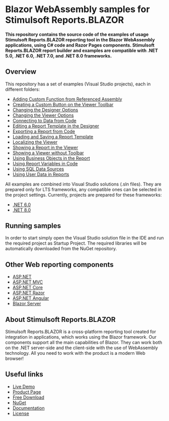 # Blazor WebAssembly samples for Stimulsoft Reports.BLAZOR

#### This repository contains the source code of the examples of usage Stimulsoft Reports.BLAZOR reporting tool in the Blazor WebAssembly applications, using C# code and Razor Pages components. Stimulsoft Reports.BLAZOR report builder and examples are compatible with .NET 5.0, .NET 6.0, .NET 7.0, and .NET 8.0 frameworks.

## Overview
This repository has a set of examples (Visual Studio projects), each in different folders:
* [Adding Custom Function from Referenced Assembly](https://github.com/stimulsoft/Samples-Reports.WEB-for-Blazor-WebAssembly/tree/main/NET%208.0/Adding%20a%20Custom%20Function%20to%20the%20Designer)
* [Creating a Custom Button on the Viewer Toolbar](https://github.com/stimulsoft/Samples-Reports.WEB-for-Blazor-WebAssembly/tree/main/NET%208.0/Creating%20a%20Custom%20Button%20on%20the%20Viewer%20Toolbar)
* [Changing the Designer Options](https://github.com/stimulsoft/Samples-Reports.WEB-for-Blazor-WebAssembly/tree/main/NET%208.0/Changing%20the%20Designer%20Options)
* [Changing the Viewer Options](https://github.com/stimulsoft/Samples-Reports.WEB-for-Blazor-WebAssembly/tree/main/NET%208.0/Changing%20the%20Viewer%20Options)
* [Connecting to Data from Code](https://github.com/stimulsoft/Samples-Reports.WEB-for-Blazor-WebAssembly/tree/main/NET%208.0/Connecting%20to%20Data%20from%20Code)
* [Editing a Report Template in the Designer](https://github.com/stimulsoft/Samples-Reports.WEB-for-Blazor-WebAssembly/tree/main/NET%208.0/Editing%20a%20Report%20Template%20in%20the%20Designer)
* [Exporting a Report from Code](https://github.com/stimulsoft/Samples-Reports.WEB-for-Blazor-WebAssembly/tree/main/NET%208.0/Exporting%20a%20Report%20from%20Code)
* [Loading and Saving a Report Template](https://github.com/stimulsoft/Samples-Reports.WEB-for-Blazor-WebAssembly/tree/main/NET%208.0/Loading%20and%20Saving%20a%20Report%20Template)
* [Localizing the Viewer](https://github.com/stimulsoft/Samples-Reports.WEB-for-Blazor-WebAssembly/tree/main/NET%208.0/Localizing%20the%20Viewer)
* [Showing a Report in the Viewer](https://github.com/stimulsoft/Samples-Reports.WEB-for-Blazor-WebAssembly/tree/main/NET%208.0/Showing%20a%20Report%20in%20the%20Viewer)
* [Showing a Viewer without Toolbar](https://github.com/stimulsoft/Samples-Reports.WEB-for-Blazor-WebAssembly/tree/main/NET%208.0/Showing%20a%20Viewer%20without%20Toolbar)
* [Using Business Objects in the Report](https://github.com/stimulsoft/Samples-Reports.WEB-for-Blazor-WebAssembly/tree/main/NET%208.0/Using%20business%20objects%20in%20the%20report)
* [Using Report Variables in Code](https://github.com/stimulsoft/Samples-Reports.WEB-for-Blazor-WebAssembly/tree/main/NET%208.0/Using%20Report%20Variables%20in%20Code)
* [Using SQL Data Sources](https://github.com/stimulsoft/Samples-Reports.WEB-for-Blazor-WebAssembly/tree/main/NET%208.0/Using%20SQL%20Data%20Sources)
* [Using User Data in Reports](https://github.com/stimulsoft/Samples-Reports.WEB-for-Blazor-WebAssembly/tree/main/NET%208.0/Using%20User%20Data%20in%20Reports)

All examples are combined into Visual Studio solutions (.sln files). They are prepared only for LTS frameworks, any compatible ones can be selected in the project settings. Currently, projects are prepared for these frameworks:

* [.NET 6.0](https://github.com/stimulsoft/Samples-Reports.WEB-for-Blazor-WebAssembly/tree/main/NET%206.0)
* [.NET 8.0](https://github.com/stimulsoft/Samples-Reports.WEB-for-Blazor-WebAssembly/tree/main/NET%208.0)

## Running samples
In order to start simply open the Visual Studio solution file in the IDE and run the required project as Startup Project. The required libraries will be automatically downloaded from the NuGet repository.

## Other Web reporting components
* [ASP.NET](https://github.com/stimulsoft/Samples-Reports.WEB-for-ASP.NET)
* [ASP.NET MVC](https://github.com/stimulsoft/Samples-Reports.WEB-for-ASP.NET-MVC)
* [ASP.NET Core](https://github.com/stimulsoft/Samples-Reports.WEB-for-ASP.NET-Core)
* [ASP.NET Razor](https://github.com/stimulsoft/Samples-Reports.WEB-for-ASP.NET-Razor)
* [ASP.NET Angular](https://github.com/stimulsoft/Samples-Reports.WEB-for-ASP.NET-Angular)
* [Blazor Server](https://github.com/stimulsoft/Samples-Reports.WEB-for-Blazor-Server)

## About Stimulsoft Reports.BLAZOR
Stimulsoft Reports.BLAZOR is a cross-platform reporting tool created for integration in applications, which works using the Blazor framework. Our components support all the main capabilities of Blazor. They can work both on the .NET server-side and the client-side with the use of WebAssembly technology. All you need to work with the product is a modern Web browser!

## Useful links
* [Live Demo](http://demo.stimulsoft.com/#Net)
* [Product Page](https://www.stimulsoft.com/en/products/reports-blazor)
* [Free Download](https://www.stimulsoft.com/en/downloads)
* [NuGet](https://www.nuget.org/packages/Stimulsoft.Reports.Blazor)
* [Documentation](https://www.stimulsoft.com/en/documentation/online/programming-manual/reports_web_blazor.htm)
* [License](LICENSE.md)
